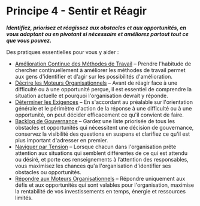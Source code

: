 [:menu-title]: # "Sentir et Réagir"

# Principe 4 - Sentir et Réagir

**_Identifiez, priorisez et réagissez aux obstacles et aux opportunités, en vous adaptant ou en pivotant si nécessaire et améliorez partout tout ce que vous pouvez._**

Des pratiques essentielles pour vous y aider :

- [Amélioration Continue des Méthodes de Travail](section:continuous-improvement-of-work-process) – Prendre l'habitude de chercher continuellement à améliorer les méthodes de travail permet aux gens d'identifier et d’agir sur les possibilités d'amélioration.
- [Décrire les Moteurs Organisationnels](section:describe-organizational-drivers)  – Avant de réagir face à une difficulté ou à une opportunité perçue, il est essentiel de comprendre la situation actuelle et pourquoi l'organisation devrait y réponde.
- [Déterminer les Exigences](section:determine-requirements) – En s'accordant au préalable sur l'orientation générale et le périmètre d'action de la réponse à une difficulté ou à une opportunité, on peut décider efficacement ce qu'il convient de faire.
- [Backlog de Gouvernance](section:governance-backlog) – Gardez une liste priorisée de tous les obstacles et opportunités qui nécessitent une décision de gouvernance, conservez la visibilité des questions en suspens et clarifiez ce qu'il est plus important d'adresser en premier.
- [Naviguer par Tension](section:navigate-via-tension) – Lorsque chacun dans l'organisation prête attention aux situations qui semblent différentes de ce qui est attendu ou désiré, et porte ces renseignements à l’attention des responsables, vous maximisez les chances qu'a l'organisation d'identifier ses obstacles ou opportunités.
- [Répondre aux Moteurs Organisationnels](section:respond-to-organizational-drivers) – Répondre uniquement aux défis et aux opportunités qui sont valables pour l'organisation, maximise la rentabilité de vos investissements en temps, énergie et ressources limités.
